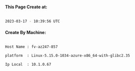 
   
#### This Page Create at:

```bash

2023-03-17 - 10:39:56 UTC

```

#### Create By Machine:

```bash

Host Name : fv-az247-857

platform  : Linux-5.15.0-1034-azure-x86_64-with-glibc2.35

Ip Local  : 10.1.0.67

```

